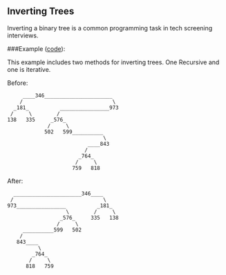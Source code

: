 ## Inverting Trees

Inverting a binary tree is a common programming task in tech screening
interviews.

###Example ([code](invert.py)):

This example includes two methods for inverting trees. One Recursive and one
is iterative.

Before:

```
     ____346______________________
    /                             \
  _181_          ________________973
 /     \        /
138   335     _576_
             /     \
            502   599__________
                               \
                          ____843
                         /
                       _764_
                      /     \
                     759   818
```
After:
```
  ______________________346____
 /                             \
973________________          _181_
                   \        /     \
                 _576_     335   138
                /     \
     __________599   502
    /
   843____
          \
        _764_
       /     \
      818   759
```
